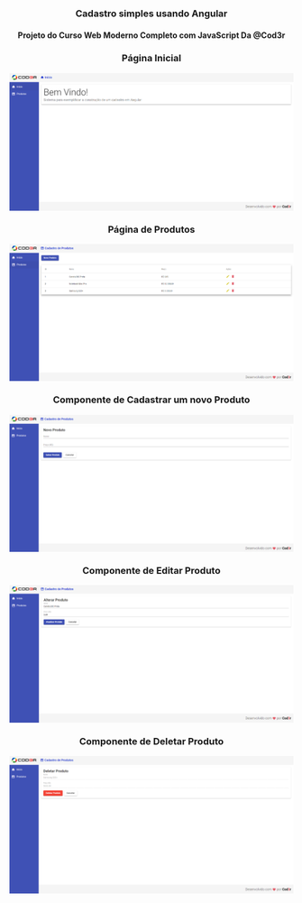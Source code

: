 <h3 align="center">Cadastro simples usando Angular</h3>
<h4 align="center">Projeto do Curso Web Moderno Completo com JavaScript Da @Cod3r</h4>

<h3 align="center">Página Inicial</h3>
<img src="/screens/home.png" align="center">

<h3 align="center">Página de Produtos</h3>
<img src="/screens/products.png" align="center">

<h3 align="center">Componente de Cadastrar um novo Produto</h3>
<img src="/screens/newProducts.png" align="center">

<h3 align="center">Componente de Editar Produto</h3>
<img src="/screens/updateProducts.png" align="center">

<h3 align="center">Componente de Deletar Produto</h3>
<img src="/screens/deleteProducts.png" align="center">
